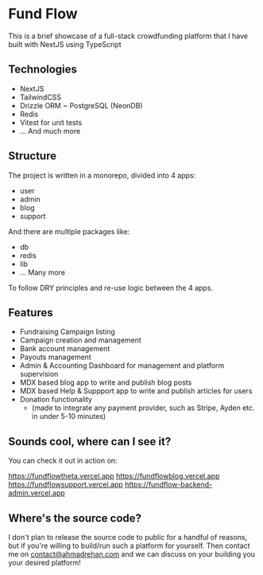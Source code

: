 # Fund Flow

This is a brief showcase of a full-stack crowdfunding platform that I have built with NextJS using TypeScript

## Technologies

- NextJS
- TailwindCSS
- Drizzle ORM ~ PostgreSQL (NeonDB)
- Redis
- Vitest for unit tests
- ... And much more

## Structure

The project is written in a monorepo, divided into 4 apps:
- user
- admin
- blog
- support

And there are multiple packages like:
- db
- redis
- lib
- ... Many more

To follow DRY principles and re-use logic between the 4 apps.

## Features

- Fundraising Campaign listing
- Campaign creation and management
- Bank account management
- Payouts management
- Admin & Accounting Dashboard for management and platform supervision
- MDX based blog app to write and publish blog posts
- MDX based Help & Suppport app to write and publish articles for users
- Donation functionality
  - (made to integrate any payment provider, such as Stripe, Ayden etc. in under 5-10 minutes)

## Sounds cool, where can I see it?

You can check it out in action on:

https://fundflowtheta.vercel.app
https://fundflowblog.vercel.app
https://fundflowsupport.vercel.app
https://fundflow-backend-admin.vercel.app

## Where's the source code?

I don't plan to release the source code to public for a handful of reasons, but if you're willing to build/run such a platform for yourself. Then contact me on contact@ahmadrehan.com and we can discuss on your building you your desired platform!

